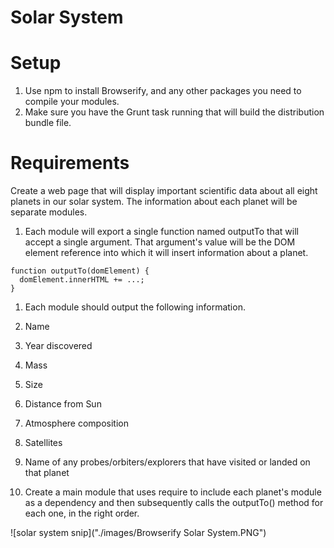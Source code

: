 # Solar System

# Setup

1. Use npm to install Browserify, and any other packages you need to compile your modules.
1. Make sure you have the Grunt task running that will build the distribution bundle file.

# Requirements

Create a web page that will display important scientific data about all eight planets in our solar system. The information about each planet will be separate modules.

1. Each module will export a single function named outputTo that will accept a single argument. That argument's value will be the DOM element reference into which it will insert information about a planet.

```
function outputTo(domElement) {
  domElement.innerHTML += ...;
}
```

1. Each module should output the following information.

  1. Name
  1. Year discovered
  1. Mass
  1. Size
  1. Distance from Sun
  1. Atmosphere composition
  1. Satellites
  1. Name of any probes/orbiters/explorers that have visited or landed on that planet
  1. Create a main module that uses require to include each planet's module as a dependency and then subsequently calls the outputTo()      method for each one, in the right order.

![solar system snip]("./images/Browserify Solar System.PNG")